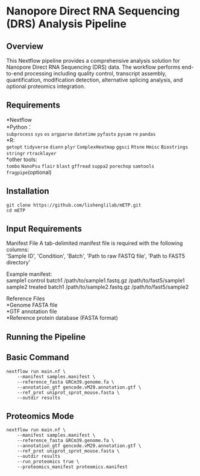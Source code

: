 Nanopore Direct RNA Sequencing (DRS) Analysis Pipeline
=
Overview
-
This Nextflow pipeline provides a comprehensive analysis solution for Nanopore Direct RNA Sequencing (DRS) data. The workflow performs end-to-end processing including quality control, transcript assembly, quantification, modification detection, alternative splicing analysis, and optional proteomics integration.

Requirements
-
*Nextflow<br>
*Python：<br>
`subprocess`
`sys`
`os`
`argparse`
`datetime`
`pyfastx`
`pysam`
`re`
`pandas`<br>
*R:<br>
`getopt`
`tidyverse`
`diann`
`plyr`
`ComplexHeatmap`
`ggsci`
`Rtsne`
`Hmisc`
`Biostrings`
`stringr`
`rtracklayer`<br>
*other tools:<br>
`tombo`
`NanoPsu`
`flair`
`blast`
`gffread`
`suppa2`
`porechop`
`samtools`
`fragpipe`(optional)<br>

Installation
-
`git clone https://github.com/lishenglilab/mETP.git`<br>
`cd mETP`

Input Requirements
-
Manifest File
A tab-delimited manifest file is required with the following columns:<br>
'Sample ID', 'Condition', 'Batch', 'Path to raw FASTQ file', 'Path to FAST5 directory'

Example manifest:<br>
sample1  control  batch1  /path/to/sample1.fastq.gz  /path/to/fast5/sample1<br>
sample2  treated  batch1  /path/to/sample2.fastq.gz  /path/to/fast5/sample2<br>

Reference Files<br>
*Genome FASTA file<br>
*GTF annotation file<br>
*Reference protein database (FASTA format)<br>

Running the Pipeline
-
Basic Command
-
`nextflow run main.nf \`<br>
`    --manifest samples.manifest \`<br>
`    --reference_fasta GRCm39.genome.fa \`<br>
`    --annotation_gtf gencode.vM29.annotation.gtf \`<br>
`    --ref_prot uniprot_sprot_mouse.fasta \`<br>
`    --outdir results`<br>

Proteomics Mode
-
`nextflow run main.nf \`<br>
`    --manifest samples.manifest \`<br>
`    --reference_fasta GRCm39.genome.fa \`<br>
`    --annotation_gtf gencode.vM29.annotation.gtf \`<br>
`    --ref_prot uniprot_sprot_mouse.fasta \`<br>
`    --outdir results`<br>
`    --run_proteomics true \`<br>
`    --proteomics_manifest proteomics.manifest`<br>
